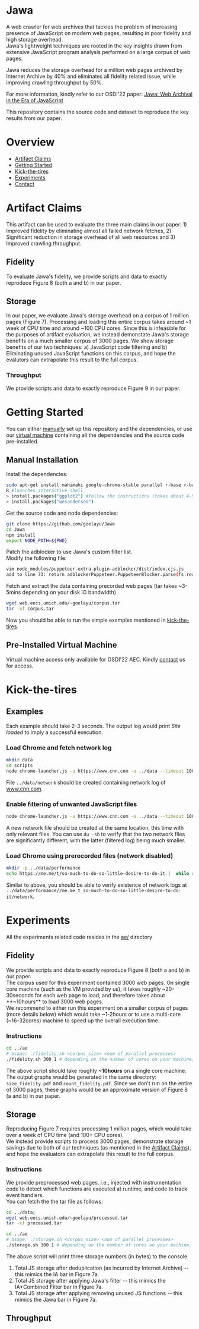 # Jawa

A web crawler for web archives that tackles the problem of increasing presence of JavaScript
on modern web pages, resulting in poor fidelity and high storage overhead.\
Jawa's lightweight techniques are rooted in the key insights drawn from extensive JavaScript program analysis performed on a large corpus of web pages.

Jawa reduces the storage overhead for a million web pages archived by Internet Archive by 40% and eliminates all fidelity related issue, while improving crawling throughput by 50%.

For more information, kindly refer to our OSDI'22 paper: [Jawa: Web Archival in the Era of JavaScript](https://goelayu.github.io/publication/jawa-2021)

This repository contains the source code and dataset to reproduce the key results from our paper.

# Overview

- [Artifact Claims](#artifact-claims)
- [Getting Started](#getting-started)
- [Kick-the-tires](#kick-the-tires)
- [Experiments](#experiments)
- [Contact](#contact)

# Artifact Claims

This artifact can be used to evaluate the three main claims in our paper: 1) Improved fidelity by eliminating almost all failed network fetches, 2) Significant reduction in storage overhead of all web resources and 3) Improved crawling throughput.

## Fidelity

To evaluate Jawa's fidelity, we provide scripts and data to exactly reproduce Figure 8 (both a and b) in our paper.

## Storage

In our paper, we evaluate Jawa's storage overhead on a corpus of 1 million pages (Figure 7). Processing and loading this entire corpus takes around \~1 week of CPU time and around \~100 CPU cores. Since this is infeasible for the purposes of artifact evaluation, we instead demonstate Jawa's storage benefits on a much smaller corpus of 3000 pages. We show storage benefits of our two techniques: a) JavaScript code filtering and b) Eliminating unused JavaScript functions on this corpus, and hope the evalutors can extrapolate this result to the full corpus.

### Throughput

We provide scripts and data to exactly reproduce Figure 9 in our paper.

# Getting Started

You can either [manually](#manual-installation) set up this repository and the dependencies, or
use our [virtual machine](#pre-installed-virtual-machine) containing all the dependencies and the source code pre-installed.

## Manual Installation

Install the dependencies:

```bash
sudo apt-get install mahimahi google-chrome-stable parallel r-base r-base-core
R #launches interactive shell
> install.packages("ggplot2") #follow the instructions (takes about 4-5min)
> install.packages("wesanderson")
```

Get the source code and node dependencies:

```bash
git clone https://github.com/goelayu/Jawa
cd Jawa
npm install
export NODE_PATH=${PWD}
```

Patch the adblocker to use Jawa's custom filter list. \
Modify the following file:

```bash
vim node_modules/puppeteer-extra-plugin-adblocker/dist/index.cjs.js
add to line 73: return adblockerPuppeteer.PuppeteerBlocker.parse(fs.readFileSync('../filter-lists/combined-alexa-3k.txt', 'utf-8'));
```

Fetch and extract the data containing precorded web pages (tar takes ~3-5mins depending on your disk IO bandwidth)

```bash
wget web.eecs.umich.edu/~goelayu/corpus.tar
tar -xf corpus.tar
```

Now you should be able to run the simple examples mentioned in [kick-the-tires](#kick-the-tires).

## Pre-Installed Virtual Machine

Virtual machine access only available for OSDI'22 AEC. Kindly [contact](#contact) us for access.

# Kick-the-tires

## Examples

Each example should take 2-3 seconds. The output log would print _Site loaded_ to imply a successful execution.

### Load Chrome and fetch network log

```bash
mkdir data
cd scripts
node chrome-launcher.js -u https://www.cnn.com -o ../data --timeout 10000 -n
```

File `../data/network` should be created containing network log of www.cnn.com.

### Enable filtering of unwanted JavaScript files

```bash
node chrome-launcher.js -u https://www.cnn.com -o ../data --timeout 10000 -n --filter
```

A new network file should be created at the same location, this time with only relevant files. You can use `du -sh` to verify that the two network files are significantly different, with the latter (filtered log) being much smaller.

### Load Chrome using prerecorded files (network disabled)

```bash
mkdir -p ../data/performance
echo https://me.me/t/so-much-to-do-so-little-desire-to-do-it |  while read i; do  DATAFLAGS=" -j  --timeout 15000 -n" ./replay_mahimahi.sh ../record ../data/performance/ replay live $i ; done
```

Similar to above, you should be able to verify existence of network logs at `../data/performance//me.me_t_so-much-to-do-so-little-desire-to-do-it/network`.

# Experiments

All the experiments related code resides in the [ae/](ae) directory

## Fidelity

We provide scripts and data to exactly reproduce Figure 8 (both a and b) in our paper.\
The corpus used for this experiment contained 3000 web pages. On single core machine (such as the VM provided by us), it takes roughly ~20-30seconds for each web page to load, and therefore takes about **~10hours** to load 3000 web pages. \
We recommend to either run this experiment on a smaller corpus of pages (more details below) which would take ~1-2hours or to use a multi-core (~16-32cores) machine to speed up the overall execution time.

### Instructions

```bash
cd ../ae
# Usage: ./fidelity.sh <corpus_size> <num of parallel processes>
./fidelity.sh 300 1 # depending on the number of cores on your machine, provide the 2nd argument. If running on our VM, provide 1.
```

The above script should take roughly **~10hours** on a single core machine. \
The output graphs would be generated in the same directory: `size_fidelity.pdf` and `count_fidelity.pdf`.
Since we don't run on the entire of 3000 pages, these graphs would be an approximate version of Figure 8 (a and b) in our paper.

## Storage

Reproducing Figure 7 requires processing 1 million pages, which would take over a week of CPU time (and 100+ CPU cores). \
We instead provide scripts to process 3000 pages, demonstrate storage savings due to both of our techniques (as mentioned in the [Artifact Claims](#artifact-claims)), and hope the evaluators can extrapolate this result to the full corpus.

### Instructions

We provide preprocessed web pages, i.e., injected with instrumentation code to detect which functions are executed at runtime, and code to track event handlers. \
You can fetch the the tar file as follows:

```bash
cd ../data;
wget web.eecs.umich.edu/~goelayu/processed.tar
tar -xf processed.tar
```

```bash
cd ../ae
# Usage: ./storage.sh <corpus_size> <num of parallel processes>
./storage.sh 300 1 # depending on the number of cores on your machine, provide the 2nd argument. If running on our VM, provide 1.
```

The above script will print three storage numbers (in bytes) to the console.

1. Total JS storage after deduplication (as incurred by Internet Archive) -- this mimics the IA bar in Figure 7a.
2. Total JS storage after applying Jawa's filter -- this mimics the IA+Combined Filter bar in Figure 7a.
3. Total JS storage after applying removing unused JS functions -- this mimics the Jawa bar in Figure 7a.

## Throughput
